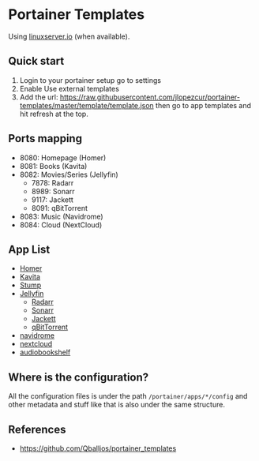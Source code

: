 # Portainer Templates

Using [linuxserver.io](https://www.linuxserver.io/) (when available).

## Quick start

1. Login to your portainer setup go to settings
2. Enable Use external templates
3. Add the url: https://raw.githubusercontent.com/jlopezcur/portainer-templates/master/template/template.json then go to app templates and hit refresh at the top.

## Ports mapping

- 8080: Homepage (Homer)
- 8081: Books (Kavita)
- 8082: Movies/Series (Jellyfin)
  - 7878: Radarr
  - 8989: Sonarr
  - 9117: Jackett
  - 8091: qBitTorrent
- 8083: Music (Navidrome)
- 8084: Cloud (NextCloud)

## App List

- [Homer](https://github.com/bastienwirtz/homer)
- [Kavita](https://github.com/Kareadita/Kavita)
- [Stump](https://github.com/aaronleopold/stump)
- [Jellyfin](https://github.com/jellyfin)
  - [Radarr](https://github.com/Radarr/Radarr)
  - [Sonarr](https://github.com/Sonarr/Sonarr)
  - [Jackett](https://github.com/Jackett/Jackett)
  - [qBitTorrent](https://github.com/qbittorrent/qBittorrent)
- [navidrome](https://github.com/navidrome/navidrome)
- [nextcloud](https://github.com/nextcloud)
- [audiobookshelf](https://github.com/advplyr/audiobookshelf)

## Where is the configuration?

All the configuration files is under the path `/portainer/apps/*/config` and
other metadata and stuff like that is also under the same structure.

## References

- https://github.com/Qballjos/portainer_templates
